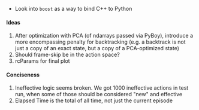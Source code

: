 - Look into `boost` as a way to bind C++ to Python

#### Ideas
1. After optimization with PCA (of ndarrays passed via PyBoy), introduce a more encompassing penalty for backtracking (e.g. a backtrack is not just a copy of an exact state, but a copy of a PCA-optimized state)
2. Should frame-skip be in the action space?
3. rcParams for final plot

#### Conciseness
1. Ineffective logic seems broken. We got 1000 ineffective actions in test run, when some of those should be considered "new" and effective
2. Elapsed Time is the total of all time, not just the current episode